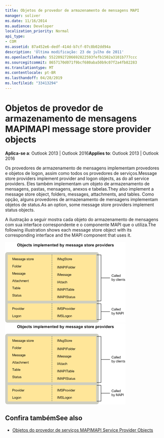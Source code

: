 ```yaml
---
title: Objetos de provedor de armazenamento de mensagens MAPI
manager: soliver
ms.date: 11/16/2014
ms.audience: Developer
localization_priority: Normal
api_type:
- COM
ms.assetid: 87a452e6-dedf-414d-b7cf-07c8b02dd94a
description: 'Última modificação: 23 de julho de 2011'
ms.openlocfilehash: 55220927206692822593fefb1502a3101b777ccc
ms.sourcegitcommit: 8657170d071f9bcf680aba50b9c07f2a4fb82283
ms.translationtype: MT
ms.contentlocale: pt-BR
ms.lasthandoff: 04/28/2019
ms.locfileid: "33413294"
---
```

# <a name="mapi-message-store-provider-objects"></a><span data-ttu-id="a92cc-103">Objetos de provedor de armazenamento de mensagens MAPI</span><span class="sxs-lookup"><span data-stu-id="a92cc-103">MAPI message store provider objects</span></span>
  
<span data-ttu-id="a92cc-104">**Aplica-se a**: Outlook 2013 | Outlook 2016</span><span class="sxs-lookup"><span data-stu-id="a92cc-104">**Applies to**: Outlook 2013 | Outlook 2016</span></span> 
  
<span data-ttu-id="a92cc-105">Os provedores de armazenamento de mensagens implementam provedores e objetos de logon, assim como todos os provedores de serviços.</span><span class="sxs-lookup"><span data-stu-id="a92cc-105">Message store providers implement provider and logon objects, as do all service providers.</span></span> <span data-ttu-id="a92cc-106">Eles também implementam um objeto de armazenamento de mensagens, pastas, mensagens, anexos e tabelas.</span><span class="sxs-lookup"><span data-stu-id="a92cc-106">They also implement a message store object, folders, messages, attachments, and tables.</span></span> <span data-ttu-id="a92cc-107">Como opção, alguns provedores de armazenamento de mensagens implementam objetos de status.</span><span class="sxs-lookup"><span data-stu-id="a92cc-107">As an option, some message store providers implement status objects.</span></span>
  
<span data-ttu-id="a92cc-108">A ilustração a seguir mostra cada objeto do armazenamento de mensagens com sua interface correspondente e o componente MAPI que o utiliza.</span><span class="sxs-lookup"><span data-stu-id="a92cc-108">The following illustration shows each message store object with its corresponding interface and the MAPI component that uses it.</span></span>
  
<span data-ttu-id="a92cc-109">![Objetos que os provedores de armazenamento de mensagens implementam](media/amapi_63.gif "Objetos que os provedores de armazenamento de mensagens implementam")</span><span class="sxs-lookup"><span data-stu-id="a92cc-109">![Objects that message store providers implement](media/amapi_63.gif "Objects that message store providers implement")</span></span>
  
## <a name="see-also"></a><span data-ttu-id="a92cc-110">Confira também</span><span class="sxs-lookup"><span data-stu-id="a92cc-110">See also</span></span>

- [<span data-ttu-id="a92cc-111">Objetos do provedor de serviços MAPI</span><span class="sxs-lookup"><span data-stu-id="a92cc-111">MAPI Service Provider Objects</span></span>](mapi-service-provider-objects.md)

